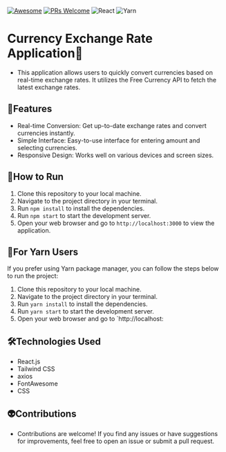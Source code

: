 [![Awesome](https://awesome.re/badge-flat2.svg)](https://github.com/zbetcheckin/Security_list)
[![PRs Welcome](https://img.shields.io/badge/PRs-welcome-brightgreen.svg?style=flat-square)](http://makeapullrequest.com)
![React](https://img.shields.io/badge/react-%2320232a.svg?style=for-the-badge&logo=react&logoColor=%2361DAFB)
![Yarn](https://img.shields.io/badge/yarn-%232C8EBB.svg?style=for-the-badge&logo=yarn&logoColor=white)

# Currency Exchange Rate Application💱
 - This application allows users to quickly convert currencies based on real-time exchange rates. It utilizes the Free Currency API to fetch the latest exchange rates.

## 🤖Features
- Real-time Conversion: Get up-to-date exchange rates and convert currencies instantly.
- Simple Interface: Easy-to-use interface for entering amount and selecting currencies.
- Responsive Design: Works well on various devices and screen sizes.



## 👻How to Run

1. Clone this repository to your local machine.
2. Navigate to the project directory in your terminal.
3. Run `npm install` to install the dependencies.
4. Run `npm start` to start the development server.
5. Open your web browser and go to `http://localhost:3000` to view the application.

## 👻For Yarn Users

If you prefer using Yarn package manager, you can follow the steps below to run the project:

1. Clone this repository to your local machine.
2. Navigate to the project directory in your terminal.
3. Run `yarn install` to install the dependencies.
4. Run `yarn start` to start the development server.
5. Open your web browser and go to `http://localhost:
## 🛠️Technologies Used
- React.js
- Tailwind CSS
- axios
- FontAwesome
- CSS

## 👽Contributions
- Contributions are welcome! If you find any issues or have suggestions for improvements, feel free to open an issue or submit a pull request.
